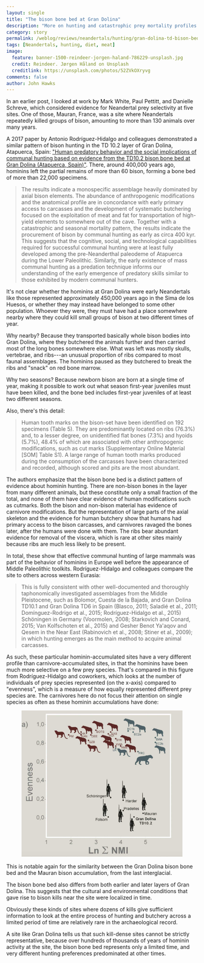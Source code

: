 ```yaml
---
layout: single
title: "The bison bone bed at Gran Dolina"
description: "More on hunting and catastrophic prey mortality profiles."
category: story
permalink: /weblog/reviews/neandertals/hunting/gran-dolina-td-bison-bed-2019.html
tags: [Neandertals, hunting, diet, meat]
image:
  feature: banner-1500-reindeer-jorgen-haland-786229-unsplash.jpg
  credit: Reindeer. Jørgen Håland on Unsplash
  creditlink: https://unsplash.com/photos/52ZVkOXryvg
comments: false
author: John Hawks
---
```



In an earlier post, I looked at work by Mark White, Paul Pettitt, and Danielle Schreve, which considered evidence for Neandertal prey selectivity at five sites. One of those, Mauran, France, was a site where Neandertals repeatedly killed groups of bison, amounting to more than 130 animals over many years.

A 2017 paper by Antonio Rodríguez-Hidalgo and colleagues demonstrated a similar pattern of bison hunting in the TD 10.2 layer of Gran Dolina, Atapuerca, Spain: <a href="http://dx.doi.org/10.1016/j.jhevol.2017.01.007">"Human predatory behavior and the social implications of communal hunting based on evidence from the TD10.2 bison bone bed at Gran Dolina (Atapuerca, Spain)"</a>. There, around 400,000 years ago, hominins left the partial remains of more than 60 bison, forming a bone bed of more than 22,000 specimens.

<blockquote>The results indicate a monospecific assemblage heavily dominated by axial bison elements. The abundance of anthropogenic modifications and the anatomical profile are in concordance with early primary access to carcasses and the development of systematic butchering focused on the exploitation of meat and fat for transportation of high-yield elements to somewhere out of the cave. Together with a catastrophic and seasonal mortality pattern, the results indicate the procurement of bison by communal hunting as early as circa 400 kyr. This suggests that the cognitive, social, and technological capabilities required for successful communal hunting were at least fully developed among the pre-Neanderthal paleodeme of Atapuerca during the Lower Paleolithic. Similarly, the early existence of mass communal hunting as a predation technique informs our understanding of the early emergence of predatory skills similar to those exhibited by modern communal hunters.</blockquote>

It's not clear whether the hominins at Gran Dolina were early Neandertals like those represented approximately 450,000 years ago in the Sima de los Huesos, or whether they may instead have belonged to some other population. Whoever they were, they must have had a place somewhere nearby where they could kill small groups of bison at two different times of year.

Why nearby? Because they transported basically whole bison bodies into Gran Dolina, where they butchered the animals further and then carried most of the long bones somewhere else. What was left was mostly skulls, vertebrae, and ribs---an unusual proportion of ribs compared to most faunal assemblages. The hominins paused as they butchered to break the ribs and "snack" on red bone marrow.

Why two seasons? Because newborn bison are born at a single time of year, making it possible to work out what season first-year juveniles must have been killed, and the bone bed includes first-year juveniles of at least two different seasons.

Also, there's this detail:

<blockquote>Human tooth marks on the bison-set have been identified on 192 specimens (Table 5). They are predominantly located on ribs (76.3%) and, to a lesser degree, on unidentified flat bones (7.3%) and hyoids (5.7%), 48.4% of which are associated with other anthropogenic modifications, such as cut marks (Supplementary Online Material [SOM] Table S1). A large range of human tooth marks produced during the consumption of the carcasses have been characterized and recorded, although scored and pits are the most abundant.</blockquote>

The authors emphasize that the bison bone bed is a distinct pattern of evidence about hominin hunting. There are non-bison bones in the layer from many different animals, but these constitute only a small fraction of the total, and none of them have clear evidence of human modifications such as cutmarks. Both the bison and non-bison material has evidence of carnivore modifications. But the representation of large parts of the axial skeleton and the evidence for human butchery show that humans had primary access to the bison carcasses, and carnivores ravaged the bones later, after the humans were done with them. The ribs bear abundant evidence for removal of the viscera, which is rare at other sites mainly because ribs are much less likely to be present.

In total, these show that effective communal hunting of large mammals was part of the behavior of hominins in Europe well before the appearance of Middle Paleolithic toolkits. Rodríguez-Hidalgo and colleagues compare the site to others across western Eurasia:

<blockquote>This is fully consistent with other well-documented and thoroughly taphonomically investigated assemblages from the Middle Pleistocene, such as Bolomor, Cuesta de la Bajada, and Gran Dolina TD10.1 and Gran Dolina TD6 in Spain (Blasco, 2011; Saladié et al., 2011; Domínguez-Rodrigo et al., 2015; Rodríguez-Hidalgo et al., 2015) Schöningen in Germany (Voormolen, 2008; Starkovich and Conard, 2015; Van Kolfschoten et al., 2015) and Gesher Benot Ya'aqov and Qesem in the Near East (Rabinovich et al., 2008; Stiner et al., 2009); in which hunting emerges as the main method to acquire animal carcasses.</blockquote>

As such, these particular hominin-accumulated sites have a very different profile than carnivore-accumulated sites, in that the hominins have been much more selective on a few prey species. That's compared in this figure from Rodríguez-Hidalgo and coworkers, which looks at the number of individuals of prey species represented (on the x-axis) compared to "evenness", which is a measure of how equally represented different prey species are. The carnivores here do not focus their attention on single species as often as these hominin accumulations have done:

<figure>
<img src="/images/gran-dolina-prey-evenness-rodriguez-hidalgo.jpg" alt="Prey species evenness from Rodríguez-Hidalgo et al. 2017." />
</figure>

This is notable again for the similarity between the Gran Dolina bison bone bed and the Mauran bison accumulation, from the last interglacial.

The bison bone bed also differs from both earlier and later layers of Gran Dolina. This suggests that the cultural and environmental conditions that gave rise to bison kills near the site were localized in time.

Obviously these kinds of sites where dozens of kills give sufficient information to look at the entire process of hunting and butchery across a limited period of time are relatively rare in the archaeological record.

A site like Gran Dolina tells us that such kill-dense sites cannot be strictly representative, because over hundreds of thousands of years of hominin activity at the site, the bison bone bed represents only a limited time, and very different hunting preferences predominated at other times.


